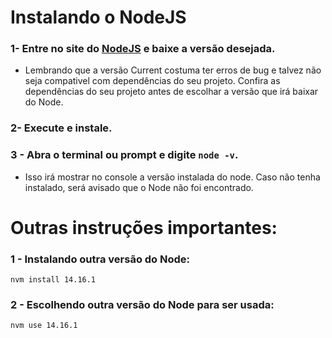 # Instalando o NodeJS

### 1- Entre no site do [NodeJS](https://nodejs.org/en) e baixe a versão desejada. 
- Lembrando que a versão Current costuma ter erros de bug e talvez não seja compativel com dependências do seu projeto. Confira as dependências do seu projeto antes de escolhar a versão que irá baixar do Node.

### 2- Execute e instale.

### 3 - Abra o terminal ou prompt e digite ```node -v```. 
- Isso irá mostrar no console a versão instalada do node. Caso não tenha instalado, será avisado que o Node não foi encontrado.

# Outras instruções importantes:

### 1 - Instalando outra versão do Node: 
```nvm install 14.16.1```

### 2 - Escolhendo outra versão do Node para ser usada:
```nvm use 14.16.1```

